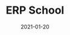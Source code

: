 ---
date: '2021-01-20'
title: 'ERP School'
github: 'https://github.com/hipporasy/erp_school'
external: 'https://www.youtube.com/watch?v=aDA-8skBVX0'
tech:
  - Flutter
  - Dark
company: 'Personal'
showInProjects: false
---